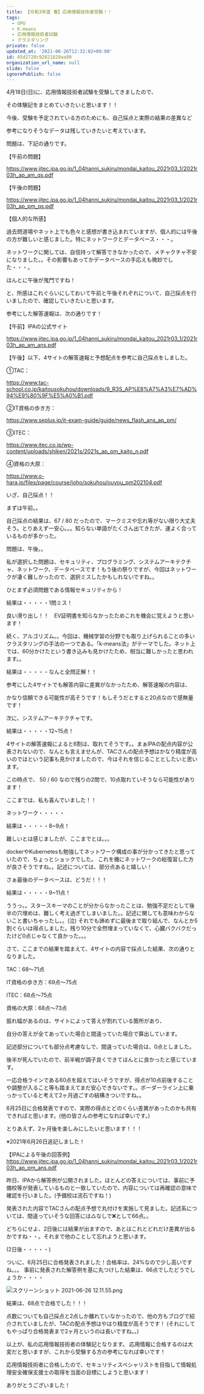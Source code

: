 ```yaml
---
title: 【令和3年度 春】応用情報技術者受験！！
tags:
  - GPU
  - K-means
  - 応用情報技術者試験
  - クラスタリング
private: false
updated_at: '2021-06-26T12:32:02+09:00'
id: 85d2728c92021829aa90
organization_url_name: null
slide: false
ignorePublish: false
---
```

4月18日(日)に、応用情報技術者試験を受験してきましたので、

その体験記をまとめていきたいと思います！！

 

今後、受験を予定されている方のためにも、自己採点と実際の結果の差異など

参考になりそうなデータは残していきたいと考えています。

 

問題は、下記の通りです。

 

【午前の問題】

https://www.jitec.ipa.go.jp/1_04hanni_sukiru/mondai_kaitou_2021r03_1/2021r03h_ap_am_qs.pdf

 

【午後の問題】

https://www.jitec.ipa.go.jp/1_04hanni_sukiru/mondai_kaitou_2021r03_1/2021r03h_ap_pm_qs.pdf

 

【個人的な所感】

過去問道場やネット上でも色々と感想が書き込まれていますが、個人的には午後の方が難しいと感じました。特にネットワークとデータベース・・・。

ネットワークに関しては、自信持って解答できなかったので、メチャクチャ不安になりました。。その影響もあってかデータベースの手応えも微妙でした・・・。

ほんとに午後が鬼門ですね！

 

 

と、所感はこれぐらいにしておいて午前と午後それぞれについて、自己採点を行いましたので、確認していきたいと思います。

 

参考にした解答速報は、次の通りです！

 

【午前】IPAの公式サイト

https://www.jitec.ipa.go.jp/1_04hanni_sukiru/mondai_kaitou_2021r03_1/2021r03h_ap_am_ans.pdf

 

【午後】以下、4サイトの解答速報と予想配点を参考に自己採点をしました。

 

①TAC：

https://www.tac-school.co.jp/kaitousokuhou/downloads/9_R3S_AP%E8%A7%A3%E7%AD%94%E9%80%9F%E5%A0%B1.pdf

 

②IT資格の歩き方：

https://www.seplus.jp/it-exam-guide/guide/news_flash_ans_ap_pm/

 

③ITEC：

https://www.itec.co.jp/wp-content/uploads/shiken/2021s/2021s_ap_pm_kaito_n.pdf

 

④資格の大原：

https://www.o-hara.jp/files/page/course/joho/sokuhou/ouyou_pm202104.pdf

 

いざ、自己採点！！

 

まずは午前。。

自己採点の結果は、67 / 80 だったので、マークミスや忘れ等がない限り大丈夫そう。とりあえず一安心。。。知らない単語がたくさん出てきたが、運よく合っているものが多かった。

 

問題は、午後。。

私が選択した問題は、セキュリティ、プログラミング、システムアーキテクチャ、ネットワーク、データベースです！もう後の祭りですが、今回はネットワークが凄く難しかったので、選択ミスしたかもしれないですね。。

ひとまず必須問題である情報セキュリティから！

 

結果は・・・・・1問ミス！

良い滑り出し！！　EV証明書を知らなかったためこれを機会に覚えようと思います！

 

続く、アルゴリズム。。今回は、機械学習の分野でも取り上げられることの多いクラスタリングの手法の一つである。「k-means法」がテーマでした。ネット上では、60分かけたという書き込みも見かけたため、相当に難しかったと思われます。。

結果は・・・・・なんと全問正解！！

参考にした4サイトでも解答内容に差異がなかったため、解答速報の内容は、

かなり信頼できる可能性が高そうです！もしそうだとすると20点なので感無量です！

次に、システムアーキテクチャです。

結果は・・・・・12~15点！

4サイトの解答速報によると6割は、取れてそうです。。まぁIPAの配点内容が公表されないので、なんとも言えませんが、TACさんの配点予想はかなり精度が高いのではという記事も見かけましたので、今はそれを信じることとしたいと思います。

この時点で、 50 / 60 なので残りの2問で、10点取れていそうなら可能性があります！

ここまでは、私も喜んでいました！！

ネットワーク・・・・・

結果は・・・・・8~9点！

難しいとは感じましたが、ここまでとは。。。

dockerやKubernetesも勉強してネットワーク構成の事が分かってきたと思っていたので、ちょっとショックでした。 これを機にネットワークの総復習した方が良さそうですね。。記述については、部分点あると嬉しい！

さぁ最後のデータベースは、どうだ！！！

結果は・・・・・9~11点！

ううっ。。スタースキーマのことが分からなかったことは、勉強不足だとして後半の穴埋めは、難しく考え過ぎてしまいました。。記述に関しても意味わからないこと書いちゃったし。。(泣) それでも諦めずに最後まで取り組んで、なんとか5割ぐらいは得点しました。残り10分で全然埋まっていなくて、心臓バクバクだったけど0点じゃなくて良かった。。。

さて、ここまでの結果を踏まえて、4サイトの内容で採点した結果、次の通りとなりました。

TAC：68〜71点

IT資格の歩き方：69点〜75点

ITEC：68点〜75点

資格の大原：68点〜73点

 

 振れ幅があるのは、サイトによって答えが割れている箇所があり、

自分の答えが全てあっていた場合と間違っていた場合で算出しています。

記述部分についても部分点考慮なしで、間違っていた場合は、0点としました。

 

 後半が死んでいたので、前半戦が調子良くできてほんとに良かったと感じています。

一応合格ラインである60点を超えてはいそうですが、得点が10点前後することや調整が入ること等も踏まえてまだ安心できないです。。ボーダーライン上に乗っかっていると考えて2ヶ月過ごすの結構きついですね。。

6月25日に合格発表ですので、実際の得点とどのくらい差異があったのかも共有できればと思います。(他の皆さんの参考になれば幸いです。)

とりあえず、2ヶ月後を楽しみにしたいと思います！！！

※2021年6月26日追記しました！

【IPAによる午後の回答例】
https://www.jitec.ipa.go.jp/1_04hanni_sukiru/mondai_kaitou_2021r03_1/2021r03h_ap_pm_ans.pdf

昨日、IPAから解答例が公開されました。ほとんどの答えについては、事前に予備校等が発表しているものと一致していたので、内容については再確認の意味で確認を行いました。(予備校は流石ですね！)　　　　　　　　　　　　　　　　　

発表された内容でTACさんの配点予想で丸付けを実施して見ました。記述系については、間違っていそうな回答には△なしで❌として66点。。

どちらにせよ、2日後には結果が出ますので、あとはこれとどれだけ差異が出るかですね・・。それまで他のことして忘れようと思います。

(2日後・・・・・)

ついに、6月25日に合格発表されました！合格率は、24%なので少し高いですね。。。
事前に発表された解答例を基に丸つけした結果は、66点でしたどうでしょうか・・・・

![スクリーンショット 2021-06-26 12.11.55.png](https://qiita-image-store.s3.ap-northeast-1.amazonaws.com/0/1299653/3a28a934-fdc3-52b6-05d8-8ef2068276c7.png)

結果は、68点で合格でした！！！

点数についても自己採点と2点しか離れていなかったので、他の方もブログで紹介されていましたが、TACの配点予想はやはり精度が高そうです！
(それにしてもやっぱり合格発表まで2ヶ月というのは長いですね。。)

以上が、私の応用情報技術者の体験記となります。
応用情報に合格するのは大変だと思いますが、これから受験する方の参考になれば幸いです！

応用情報技術者に合格したので、セキュリティスペシャリストを目指して情報処理安全確保支援士の取得を当面の目標にしようと思います！

ありがとうございました！

